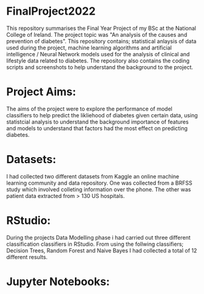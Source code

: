 # FinalProject2022
This repository summarises the Final Year Project of my BSc at the National College of Ireland. The project topic was "An analysis of the causes and prevention of diabetes". This repository contains; statistical anlaysis of data used during the project, machine learning algorithms and artificial intelligence / Neural Network models used for the analysis of clinical and lifestyle data related to diabetes. The repository also contains the coding scripts and screenshots to help understand the background to the project. 
# Project Aims:
The aims of the project were to explore the performance of model classifiers to help predict the likliehood of diabetes given certain data, using statistcial analysis to understand the background importance of features and models to understand that factors had the most effect on predicting diabetes. 
# Datasets:
I had collected two different datasets from Kaggle an online machine learning community and data repository. One was collected from a BRFSS study which involved colleting information over the phone. The other was patient data extracted from > 130 US hospitals. 
# RStudio:
During the projects Data Modelling phase i had carried out three different classification classifiers in RStudio. From using the follwing classifiers; Decision Trees, Random Forest and Naive Bayes I had collected a total of 12 different results. 
# Jupyter Notebooks:
